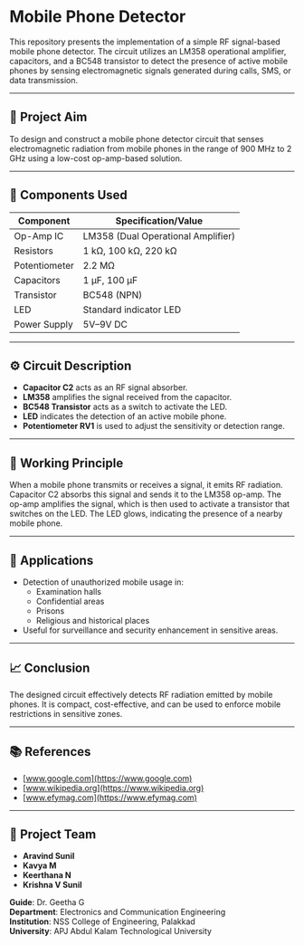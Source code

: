 
# Mobile Phone Detector

This repository presents the implementation of a simple RF signal-based mobile phone detector. The circuit utilizes an LM358 operational amplifier, capacitors, and a BC548 transistor to detect the presence of active mobile phones by sensing electromagnetic signals generated during calls, SMS, or data transmission. 

---

## 🎯 Project Aim

To design and construct a mobile phone detector circuit that senses electromagnetic radiation from mobile phones in the range of 900 MHz to 2 GHz using a low-cost op-amp-based solution.

---

## 🔧 Components Used

| Component             | Specification/Value          |
|----------------------|------------------------------|
| Op-Amp IC            | LM358 (Dual Operational Amplifier) |
| Resistors            | 1 kΩ, 100 kΩ, 220 kΩ          |
| Potentiometer        | 2.2 MΩ                        |
| Capacitors           | 1 µF, 100 µF                  |
| Transistor           | BC548 (NPN)                   |
| LED                  | Standard indicator LED        |
| Power Supply         | 5V–9V DC                      |

---

## ⚙️ Circuit Description

- **Capacitor C2** acts as an RF signal absorber.
- **LM358** amplifies the signal received from the capacitor.
- **BC548 Transistor** acts as a switch to activate the LED.
- **LED** indicates the detection of an active mobile phone.
- **Potentiometer RV1** is used to adjust the sensitivity or detection range.

---

## 🧪 Working Principle

When a mobile phone transmits or receives a signal, it emits RF radiation. Capacitor C2 absorbs this signal and sends it to the LM358 op-amp. The op-amp amplifies the signal, which is then used to activate a transistor that switches on the LED. The LED glows, indicating the presence of a nearby mobile phone.

---

## 📍 Applications

- Detection of unauthorized mobile usage in:
  - Examination halls
  - Confidential areas
  - Prisons
  - Religious and historical places
- Useful for surveillance and security enhancement in sensitive areas.

---

## 📈 Conclusion

The designed circuit effectively detects RF radiation emitted by mobile phones. It is compact, cost-effective, and can be used to enforce mobile restrictions in sensitive zones.

---

## 📚 References

- [www.google.com](https://www.google.com)  
- [www.wikipedia.org](https://www.wikipedia.org)  
- [www.efymag.com](https://www.efymag.com)

---

## 👥 Project Team

- **Aravind Sunil** 
- **Kavya M** 
- **Keerthana N** 
- **Krishna V Sunil** 

**Guide**: Dr. Geetha G  
**Department**: Electronics and Communication Engineering  
**Institution**: NSS College of Engineering, Palakkad  
**University**: APJ Abdul Kalam Technological University



